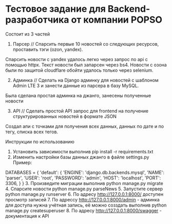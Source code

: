 # Тестовое задание для Backend-разработчика от компании POPSO

Состоит из 3 частей

1.  Парсер // Спарсить первые 10 новостей со следующих ресурсов, проставить тэги (ozon, yandex).

Спарсить новости с yandex удалось легко через запрос по api с помощью httpx. Текст новости был запарсен через bs4. 
Новости с озона были по защитой cloudflare обойти удалось только через selenium.

2. Админка // Сделать на Django админку для новостей с шаблоном Admin LTE 3 и занести данные из парсера в базу MySQL.

Была сделана простая админка на джанго, занесены полученные новости

3. API // Сделать простой API запрос для frontend на получение структурированных новостей в формате JSON

Создал апи с точками для получения всех данных, данных по дате и по тегу, списка всех тегов.

Инструкции по использованию

1. Установить зависимости выполнив pip install -r requirements.txt
2. Изменить настройки базы данных джанго в файле settings.py
Пример:

DATABASES = {
    'default': {
        'ENGINE': 'django.db.backends.mysql',
        'NAME': 'parser',
        'USER': 'root',
        'PASSWORD': 'admin',
        'HOST': 'localhost',
        'PORT': 3306,
    }
}
3. Произведите миграции выполнив python manage.py migrate
4. Спарсите новости python manage.py parseNews
5. Запустите сервер python manage.py runserver
6. По адресу http://127.0.0.1:8000/ доступен просмотр записей
7. По адрессу http://127.0.0.1:8000/admin - админка 
для доступа нужна учётная запись, её можно созздать выполнив python manage.py createsuperuser
8. По адресу http://127.0.0.1:8000/swagger - документация к API
 

